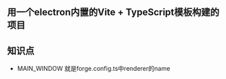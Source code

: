 ## 用一个electron内置的Vite + TypeScript模板构建的项目

## 知识点
  - MAIN_WINDOW 就是forge.config.ts中renderer的name 
  